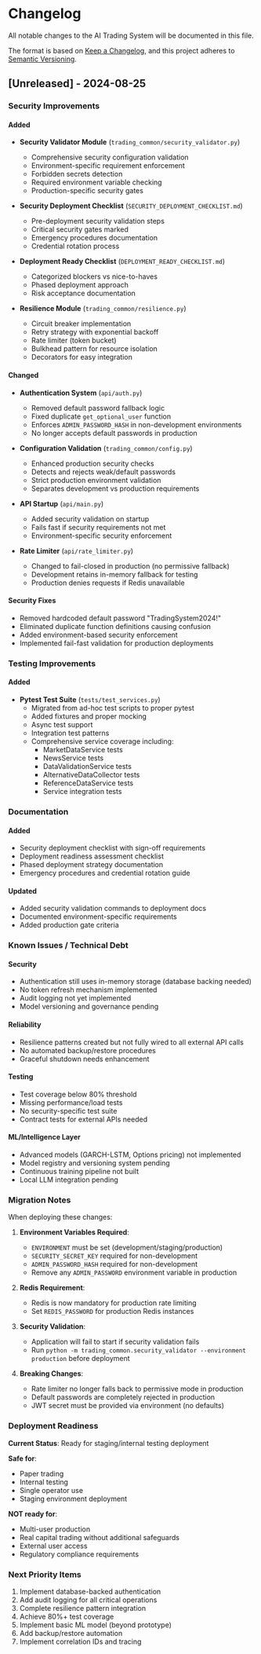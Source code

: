 # Changelog

All notable changes to the AI Trading System will be documented in this file.

The format is based on [Keep a Changelog](https://keepachangelog.com/en/1.0.0/),
and this project adheres to [Semantic Versioning](https://semver.org/spec/v2.0.0.html).

## [Unreleased] - 2024-08-25

### Security Improvements

#### Added
- **Security Validator Module** (`trading_common/security_validator.py`)
  - Comprehensive security configuration validation
  - Environment-specific requirement enforcement
  - Forbidden secrets detection
  - Required environment variable checking
  - Production-specific security gates

- **Security Deployment Checklist** (`SECURITY_DEPLOYMENT_CHECKLIST.md`)
  - Pre-deployment security validation steps
  - Critical security gates marked
  - Emergency procedures documentation
  - Credential rotation process

- **Deployment Ready Checklist** (`DEPLOYMENT_READY_CHECKLIST.md`)
  - Categorized blockers vs nice-to-haves
  - Phased deployment approach
  - Risk acceptance documentation

- **Resilience Module** (`trading_common/resilience.py`)
  - Circuit breaker implementation
  - Retry strategy with exponential backoff
  - Rate limiter (token bucket)
  - Bulkhead pattern for resource isolation
  - Decorators for easy integration

#### Changed
- **Authentication System** (`api/auth.py`)
  - Removed default password fallback logic
  - Fixed duplicate `get_optional_user` function
  - Enforces `ADMIN_PASSWORD_HASH` in non-development environments
  - No longer accepts default passwords in production

- **Configuration Validation** (`trading_common/config.py`)
  - Enhanced production security checks
  - Detects and rejects weak/default passwords
  - Strict production environment validation
  - Separates development vs production requirements

- **API Startup** (`api/main.py`)
  - Added security validation on startup
  - Fails fast if security requirements not met
  - Environment-specific security enforcement

- **Rate Limiter** (`api/rate_limiter.py`)
  - Changed to fail-closed in production (no permissive fallback)
  - Development retains in-memory fallback for testing
  - Production denies requests if Redis unavailable

#### Security Fixes
- Removed hardcoded default password "TradingSystem2024!"
- Eliminated duplicate function definitions causing confusion
- Added environment-based security enforcement
- Implemented fail-fast validation for production deployments

### Testing Improvements

#### Added
- **Pytest Test Suite** (`tests/test_services.py`)
  - Migrated from ad-hoc test scripts to proper pytest
  - Added fixtures and proper mocking
  - Async test support
  - Integration test patterns
  - Comprehensive service coverage including:
    - MarketDataService tests
    - NewsService tests
    - DataValidationService tests
    - AlternativeDataCollector tests
    - ReferenceDataService tests
    - Service integration tests

### Documentation

#### Added
- Security deployment checklist with sign-off requirements
- Deployment readiness assessment checklist
- Phased deployment strategy documentation
- Emergency procedures and credential rotation guide

#### Updated
- Added security validation commands to deployment docs
- Documented environment-specific requirements
- Added production gate criteria

### Known Issues / Technical Debt

#### Security
- Authentication still uses in-memory storage (database backing needed)
- No token refresh mechanism implemented
- Audit logging not yet implemented
- Model versioning and governance pending

#### Reliability
- Resilience patterns created but not fully wired to all external API calls
- No automated backup/restore procedures
- Graceful shutdown needs enhancement

#### Testing
- Test coverage below 80% threshold
- Missing performance/load tests
- No security-specific test suite
- Contract tests for external APIs needed

#### ML/Intelligence Layer
- Advanced models (GARCH-LSTM, Options pricing) not implemented
- Model registry and versioning system pending
- Continuous training pipeline not built
- Local LLM integration pending

### Migration Notes

When deploying these changes:

1. **Environment Variables Required**:
   - `ENVIRONMENT` must be set (development/staging/production)
   - `SECURITY_SECRET_KEY` required for non-development
   - `ADMIN_PASSWORD_HASH` required for non-development
   - Remove any `ADMIN_PASSWORD` environment variable in production

2. **Redis Requirement**:
   - Redis is now mandatory for production rate limiting
   - Set `REDIS_PASSWORD` for production Redis instances

3. **Security Validation**:
   - Application will fail to start if security validation fails
   - Run `python -m trading_common.security_validator --environment production` before deployment

4. **Breaking Changes**:
   - Rate limiter no longer falls back to permissive mode in production
   - Default passwords are completely rejected in production
   - JWT secret must be provided via environment (no defaults)

### Deployment Readiness

**Current Status**: Ready for staging/internal testing deployment

**Safe for**:
- Paper trading
- Internal testing
- Single operator use
- Staging environment deployment

**NOT ready for**:
- Multi-user production
- Real capital trading without additional safeguards
- External user access
- Regulatory compliance requirements

### Next Priority Items

1. Implement database-backed authentication
2. Add audit logging for all critical operations
3. Complete resilience pattern integration
4. Achieve 80%+ test coverage
5. Implement basic ML model (beyond prototype)
6. Add backup/restore automation
7. Implement correlation IDs and tracing